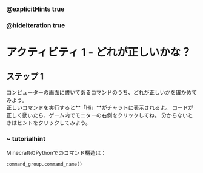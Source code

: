 ### @explicitHints true
### @hideIteration true 


# アクティビティ 1 - どれが正しいかな？

## ステップ 1
コンピューターの画面に書いてあるコマンドのうち、どれが正しいかを確かめてみよう。<br>
正しいコマンドを実行すると**「Hi」**がチャットに表示されるよ。
コードが正しく動いたら、ゲーム内でモニターの右側をクリックしてね。
分からないときはヒントをクリックしてみよう。

### ~ tutorialhint 
MinecraftのPythonでのコマンド構造は：
```python
command_group.command_name()
```
